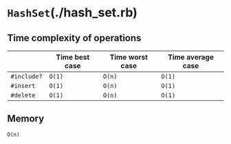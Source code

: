 # `HashSet`(./hash_set.rb)

## Time complexity of operations

|            | Time best case | Time worst case | Time average case |
|------------|----------------|-----------------|-------------------|
|`#include?` | `O(1)`         | `O(n)`          | `O(1)`            |
|`#insert`   | `O(1)`         | `O(n)`          | `O(1)`            |
|`#delete`   | `O(1)`         | `O(n)`          | `O(1)`            |

## Memory

`O(n)`
